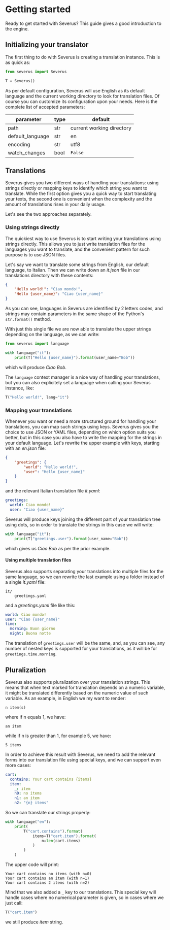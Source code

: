 Getting started
===============

Ready to get started with Severus? This guide gives a good introduction to the engine.

Initializing your translator
----------------------------

The first thing to do with Severus is creating a translation instance. This is as quick as:

```python
from severus import Severus

T = Severus()
```

As per default configuration, Severus will use English as its default language and the current working directory to look for translation files. Of course you can customize its configuration upon your needs. Here is the complete list of accepted parameters:

| parameter | type | default |
| --- | --- | --- |
| path | str | current working directory |
| default\_language | str | en |
| encoding | str | utf8 |
| watch\_changes | bool | `False` |

Translations
------------

Severus gives you two different ways of handling your translations: using strings directly or mapping keys to identify which string you want to translate. While the first option gives you a quick way to start translating your texts, the second one is convenient when the complexity and the amount of translations rises in your daily usage.

Let's see the two approaches separately.

### Using strings directly

The quickiest way to use Severus is to start writing your translations using strings directly. This allows you to just write translation files for the languages you want to translate, and the convenient pattern for such purpose is to use JSON files. 

Let's say we want to translate some strings from English, our default language, to Italian. Then we can write down an *it.json* file in our translations directory with these contents:

```json
{
    "Hello world!": "Ciao mondo!",
    "Hello {user_name}": "Ciao {user_name}"
}
```

As you can see, languages in Severus are identified by 2 letters codes, and strings may contain parameters in the same shape of the Python's `str.format()` method.

With just this single file we are now able to translate the upper strings depending on the language, as we can write:

```python
from severus import language

with language("it"):
    print(T("Hello {user_name}").format(user_name="Bob"))
```

which will produce *Ciao Bob*.

The `language` context manager is a nice way of handling your translations, but you can also explicitely set a language when calling your Severus instance, like:

```python
T("Hello world!", lang="it")
```

### Mapping your translations

Whenever you want or need a more structured ground for handling your translations, you can map such strings using keys. Severus gives you the choice to use JSON or YAML files, depending on which option suits you better, but in this case you also have to write the mapping for the strings in your default language. Let's rewrite the upper example with keys, starting with an *en.json* file:

```json
{
    "greetings": {
        "world": "Hello world!",
        "user": "Hello {user_name}"
    }
}
```

and the relevant Italian translation file *it.yaml*:

```yaml
greetings:
  world: Ciao mondo!
  user: "Ciao {user_name}"
```

Severus will produce keys joining the different part of your translation tree using dots, so in order to translate the strings in this case we will write:

```python
with language("it"):
    print(T("greetings.user").format(user_name="Bob"))
```

which gives us *Ciao Bob* as per the prior example.

#### Using multiple translation files

Severus also supports separating your translations into multiple files for the same language, so we can rewrite the last example using a folder instead of a single *it.yaml* file:

    it/
        greetings.yaml

and a *greetings.yaml* file like this:

```yaml
world: Ciao mondo!
user: "Ciao {user_name}"
time:
  morning: Buon giorno
  night: Buona notte
```

The translation of `greetings.user` will be the same, and, as you can see, any number of nested keys is supported for your translations, as it will be for `greetings.time.morning`.

Pluralization
-------------

Severus also supports pluralization over your translation strings. This means that when text marked for translation depends on a numeric variable, it might be translated differently based on the numeric value of such variable. As an example, in English we my want to render:

    n item(s)

where if n equals 1, we have:

    an item

while if n is greater than 1, for example 5, we have:

    5 items

In order to achieve this result with Severus, we need to add the relevant forms into our translation file using special keys, and we can support even more cases:

```yaml
cart:
  contains: Your cart contains {items}
  item:
    _: item
    n0: no items
    n1: an item
    n2: "{n} items"
```

So we can translate our strings properly:

```python
with language("en"):
    print(
        T("cart.contains").format(
            items=T("cart.item").format(
                n=len(cart.items)
            )
        )
    )
```

The upper code will print:

    Your cart contains no items (with n=0)
    Your cart contains an item (with n=1)
    Your cart contains 2 items (with n=2)

Mind that we also added a `_` key to our translations. This special key will handle cases where no numerical parameter is given, so in cases where we just call:

```python
T("cart.item")
```

we still produce *item* string.
